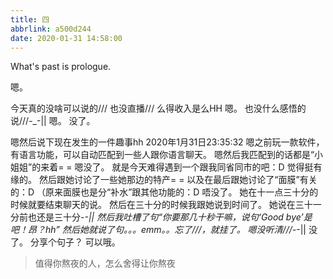 ```yaml
---
title: 四
abbrlink: a500d244
date: 2020-01-31 14:58:00
---
```

What's past is prologue.

<!--more-->嗯。
今天真的没啥可以说的///
也没直播///
么得收入是么HH
嗯。
也没什么感悟的说///-_-||
嗯。
没了。

嗯然后说下现在发生的一件趣事hh
2020年1月31日23:35:32
嗯之前玩一款软件，有语言功能，可以自动匹配到一些人跟你语言聊天。
嗯然后我匹配到的话都是“小姐姐”的来着= =
嗯没了。
就是今天难得遇到一个跟我同省同市的吧：D
觉得挺有缘的。
然后跟她讨论了一些她那边的特产= =
以及在最后跟她讨论了“面膜”有关的：D
（原来面膜也是分“补水”跟其他功能的：D
唔没了。
她在十一点三十分的时候就要结束聊天的说。
然后在三十分的时候我跟她说到时间了。
她说在三十一分前也还是三十分-_-||
然后我吐槽了句“你要那几十秒干嘛，说句‘Good bye’是吧！昂？hh”
然后她就说了句。。。emm。。忘了///，就挂了。
嗯没听清///-_-||
没了。
分享个句子？
可以哦。



> 值得你熬夜的人，怎么舍得让你熬夜

